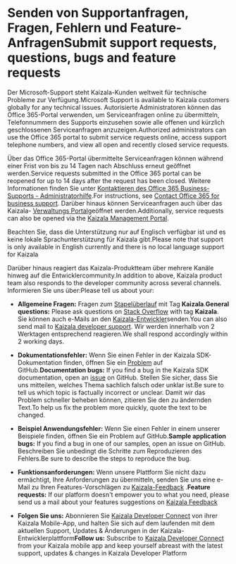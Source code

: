 
# <a name="submit-support-requests-questions-bugs-and-feature-requests"></a><span data-ttu-id="ec2d4-101">Senden von Supportanfragen, Fragen, Fehlern und Feature-Anfragen</span><span class="sxs-lookup"><span data-stu-id="ec2d4-101">Submit support requests, questions, bugs and feature requests</span></span>

<span data-ttu-id="ec2d4-102">Der Microsoft-Support steht Kaizala-Kunden weltweit für technische Probleme zur Verfügung.</span><span class="sxs-lookup"><span data-stu-id="ec2d4-102">Microsoft Support is available to Kaizala customers globally for any technical issues.</span></span> <span data-ttu-id="ec2d4-103">Autorisierte Administratoren können das Office 365-Portal verwenden, um Serviceanfragen online zu übermitteln, Telefonnummern des Supports einzusehen sowie alle offenen und kürzlich geschlossenen Serviceanfragen anzuzeigen.</span><span class="sxs-lookup"><span data-stu-id="ec2d4-103">Authorized administrators can use the Office 365 portal to submit service requests online, access support telephone numbers, and view all open and recently closed service requests.</span></span> 

<span data-ttu-id="ec2d4-104">Über das Office 365-Portal übermittelte Serviceanfragen können während einer Frist von bis zu 14 Tagen nach Abschluss erneut geöffnet werden.</span><span class="sxs-lookup"><span data-stu-id="ec2d4-104">Service requests submitted in the Office 365 portal can be reopened for up to 14 days after the request has been closed.</span></span> <span data-ttu-id="ec2d4-105">Weitere Informationen finden Sie unter [Kontaktieren des Office 365 Business-Supports - Administratorhilfe](https://go.microsoft.com/fwlink/p/?LinkID=279815).</span><span class="sxs-lookup"><span data-stu-id="ec2d4-105">For instructions, see [Contact Office 365 for business support](https://go.microsoft.com/fwlink/p/?LinkID=279815).</span></span> <span data-ttu-id="ec2d4-106">Darüber hinaus können Serviceanfragen auch über das Kaizala- [Verwaltungs Portal](http://manage.kaiza.la)geöffnet werden.</span><span class="sxs-lookup"><span data-stu-id="ec2d4-106">Additionally, service requests can also be opened via the [Kaizala Management Portal](http://manage.kaiza.la).</span></span>

<span data-ttu-id="ec2d4-107">Beachten Sie, dass die Unterstützung nur auf Englisch verfügbar ist und es keine lokale Sprachunterstützung für Kaizala gibt.</span><span class="sxs-lookup"><span data-stu-id="ec2d4-107">Please note that support is only available in English currently and there is no local language support for Kaizala</span></span>


<span data-ttu-id="ec2d4-108">Darüber hinaus reagiert das Kaizala-Produktteam über mehrere Kanäle hinweg auf die Entwicklercommunity.</span><span class="sxs-lookup"><span data-stu-id="ec2d4-108">In addition to above, Kaizala product team also responds to the developer community across several channels.</span></span> <span data-ttu-id="ec2d4-109">Informieren Sie uns über:</span><span class="sxs-lookup"><span data-stu-id="ec2d4-109">Please tell us about your:</span></span>

- <span data-ttu-id="ec2d4-110">**Allgemeine Fragen:** Fragen zum [Stapelüberlauf](https://stackoverflow.com/questions/tagged/Kaizala) mit Tag **Kaizala**.</span><span class="sxs-lookup"><span data-stu-id="ec2d4-110">**General questions:** Please ask questions on [Stack Overflow](https://stackoverflow.com/questions/tagged/Kaizala) with tag **Kaizala**.</span></span> <span data-ttu-id="ec2d4-111">Sie können auch e-Mails an den [Kaizala-Entwickler](mailto:kaizalaDev@microsoft.com)senden.</span><span class="sxs-lookup"><span data-stu-id="ec2d4-111">You can also send mail to [Kaizala developer support](mailto:kaizalaDev@microsoft.com).</span></span> <span data-ttu-id="ec2d4-112">Wir werden innerhalb von 2 Werktagen entsprechend reagieren.</span><span class="sxs-lookup"><span data-stu-id="ec2d4-112">We shall respond accordingly within 2 working days.</span></span>

- <span data-ttu-id="ec2d4-113">**Dokumentationsfehler:** Wenn Sie einen Fehler in der Kaizala SDK-Dokumentation finden, öffnen Sie ein [Problem](https://github.com/microsoft/kaizala-docs/issues) auf GitHub.</span><span class="sxs-lookup"><span data-stu-id="ec2d4-113">**Documentation bugs:** If you find a bug in the Kaizala SDK documentation, open an [issue](https://github.com/microsoft/kaizala-docs/issues) on GitHub.</span></span> <span data-ttu-id="ec2d4-114">Stellen Sie sicher, dass Sie uns mitteilen, welches Thema sachlich falsch oder unklar ist.</span><span class="sxs-lookup"><span data-stu-id="ec2d4-114">Be sure to tell us which topic is factually incorrect or unclear.</span></span> <span data-ttu-id="ec2d4-115">Damit wir das Problem schneller beheben können, zitieren Sie den zu ändernden Text.</span><span class="sxs-lookup"><span data-stu-id="ec2d4-115">To help us fix the problem more quickly, quote the text to be changed.</span></span> 

- <span data-ttu-id="ec2d4-116">**Beispiel Anwendungsfehler:** Wenn Sie einen Fehler in einem unserer Beispiele finden, öffnen Sie ein Problem auf GitHub.</span><span class="sxs-lookup"><span data-stu-id="ec2d4-116">**Sample application bugs:** If you find a bug in one of our samples, open an issue on GitHub.</span></span> <span data-ttu-id="ec2d4-117">Beschreiben Sie unbedingt die Schritte zum Reproduzieren des Fehlers.</span><span class="sxs-lookup"><span data-stu-id="ec2d4-117">Be sure to describe the steps to reproduce the bug.</span></span>

- <span data-ttu-id="ec2d4-118">**Funktionsanforderungen:** Wenn unsere Plattform Sie nicht dazu ermächtigt, Ihre Anforderungen zu übermitteln, senden Sie uns eine e-Mail zu Ihren Features-Vorschlägen zu [Kaizala-Feedback](mailto:kaizalafeedback@microsoft.com) .</span><span class="sxs-lookup"><span data-stu-id="ec2d4-118">**Feature requests:** If our platform doesn't empower you to what you need, please send us a mail about your features suggestions on [Kaizala Feedback](mailto:kaizalafeedback@microsoft.com)</span></span>

- <span data-ttu-id="ec2d4-119">**Folgen Sie uns:** Abonnieren Sie [Kaizala Developer Connect](https://join.kaiza.la/g/jwoUnTyHR_Kgrd_GuDDc1w) von ihrer Kaizala Mobile-App, und halten Sie sich auf dem laufenden mit dem aktuellen Support, Updates & Änderungen in der Kaizala-Entwicklerplattform</span><span class="sxs-lookup"><span data-stu-id="ec2d4-119">**Follow us:** Subscribe to [Kaizala Developer Connect](https://join.kaiza.la/g/jwoUnTyHR_Kgrd_GuDDc1w) from your Kaizala mobile app and keep yourself abreast with the latest support, updates & changes in Kaizala Developer Platform</span></span>
